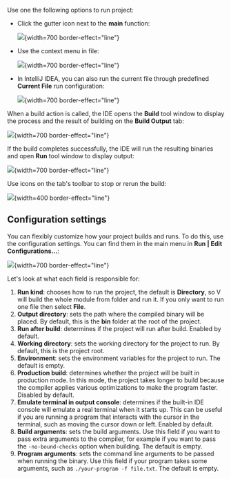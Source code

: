 [//]: # (title: Building)

Use one the following options to run project:

- Click the gutter icon next to the **main** function:

  ![](run-gutter-icon.png){width=700 border-effect="line"}

- Use the context menu in file:

  ![](run-context-menu.png){width=700 border-effect="line"}

- In IntelliJ IDEA, you can also run the current file through predefined **Current File** run configuration:

  ![](predefined-run-current-file.png){width=700 border-effect="line"}

When a build action is called, the IDE opens the **Build** tool window to display the process and the result of building on the **Build Output** tab:

![](build-tab.png){width=700 border-effect="line"}

If the build completes successfully, the IDE will run the resulting binaries and open **Run** tool window to display output:

![](run-tab.png){width=700 border-effect="line"}

Use icons on the tab's toolbar to stop or rerun the build:

![](rerun.png){width=400 border-effect="line"}

## Configuration settings

You can flexibly customize how your project builds and runs. To do this, use the configuration settings.
You can find them in the main menu in **Run | Edit Configurations...**:

![](configurations-settings.png){width=700 border-effect="line"}

Let's look at what each field is responsible for:

1. **Run kind**: chooses how to run the project, the default is **Directory**, so V will build the whole module from folder and run it. If you only want to run one file then select **File**.
2. **Output directory**: sets the path where the compiled binary will be placed. By default, this is the **bin** folder at the root of the project.
3. **Run after build**: determines if the project will run after build. Enabled by default.
4. **Working directory**: sets the working directory for the project to run. By default, this is the project root.
5. **Environment**: sets the environment variables for the project to run. The default is empty.
6. **Production build**: determines whether the project will be built in production mode. In this mode, the project takes longer to build because the compiler applies various optimizations to make the program faster. Disabled by default.
7. **Emulate terminal in output console**: determines if the built-in IDE console will emulate a real terminal when it starts up. This can be useful if you are running a program that interacts with the cursor in the terminal, such as moving the cursor down or left. Enabled by default.
8. **Build arguments**: sets the build arguments. Use this field if you want to pass extra arguments to the compiler, for example if you want to pass the `-no-bound-checks` option when building. The default is empty.
9. **Program arguments**: sets the command line arguments to be passed when running the binary. Use this field if your program takes some arguments, such as `./your-program -f file.txt`. The default is empty.
